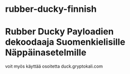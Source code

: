 # rubber-ducky-finnish
# Rubber Ducky Payloadien dekoodaaja Suomenkielisille Näppäinasetelmille
voit myös käyttää osoitetta duck.gryptokali.com
